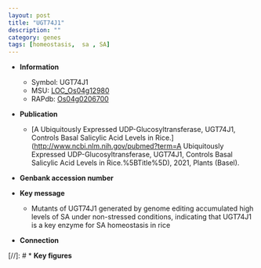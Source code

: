 ```yaml
---
layout: post
title: "UGT74J1"
description: ""
category: genes
tags: [homeostasis,  sa , SA]
---
```


* **Information**  
    + Symbol: UGT74J1  
    + MSU: [LOC_Os04g12980](http://rice.uga.edu/cgi-bin/ORF_infopage.cgi?orf=LOC_Os04g12980)  
    + RAPdb: [Os04g0206700](https://rapdb.dna.affrc.go.jp/locus/?name=Os04g0206700)  

* **Publication**  
    + [A Ubiquitously Expressed UDP-Glucosyltransferase, UGT74J1, Controls Basal Salicylic Acid Levels in Rice.](http://www.ncbi.nlm.nih.gov/pubmed?term=A Ubiquitously Expressed UDP-Glucosyltransferase, UGT74J1, Controls Basal Salicylic Acid Levels in Rice.%5BTitle%5D), 2021, Plants (Basel).

* **Genbank accession number**  

* **Key message**  
    + Mutants of UGT74J1 generated by genome editing accumulated high levels of SA under non-stressed conditions, indicating that UGT74J1 is a key enzyme for SA homeostasis in rice

* **Connection**  

[//]: # * **Key figures**  


